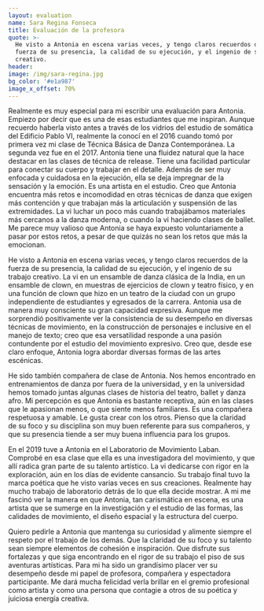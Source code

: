 ```yaml
---
layout: evaluation
name: Sara Regina Fonseca
title: Evaluación de la profesora
quote: >-
  He visto a Antonia en escena varias veces, y tengo claros recuerdos de la
  fuerza de su presencia, la calidad de su ejecución, y el ingenio de su trabajo
  creativo.
header:
image: /img/sara-regina.jpg
bg_color: '#e1a987'
image_x_offset: 70%
---
```


Realmente es muy especial para mi escribir una evaluaci&oacute;n para Antonia. Empiezo por decir que es una de esas estudiantes que me inspiran. Aunque recuerdo haberla visto antes a trav&eacute;s de los vidrios del estudio de som&aacute;tica del Edificio Pablo VI, realmente la conoc&iacute; en el 2016 cuando tom&oacute; por primera vez mi clase de T&eacute;cnica B&aacute;sica de Danza Contempor&aacute;nea. La segunda vez fue en el 2017. Antonia tiene una fluidez natural que la hace destacar en las clases de t&eacute;cnica de release. Tiene una facilidad particular para conectar su cuerpo y trabajar en el detalle. Adem&aacute;s de ser muy enfocada y cuidadosa en la ejecuci&oacute;n, ella se deja impregnar de la sensaci&oacute;n y la emoci&oacute;n. Es una artista en el estudio. Creo que Antonia encuentra m&aacute;s retos e incomodidad en otras t&eacute;cnicas de danza que exigen m&aacute;s contenci&oacute;n y que trabajan m&aacute;s la articulaci&oacute;n y suspensi&oacute;n de las extremidades. La vi luchar un poco m&aacute;s cuando trabaj&aacute;bamos materiales m&aacute;s cercanos a la danza moderna, o cuando la vi haciendo clases de ballet. Me parece muy valioso que Antonia se haya expuesto voluntariamente a pasar por estos retos, a pesar de que quiz&aacute;s no sean los retos que m&aacute;s la emocionan.&nbsp;

He visto a Antonia en escena varias veces, y tengo claros recuerdos de la fuerza de su presencia, la calidad de su ejecuci&oacute;n, y el ingenio de su trabajo creativo. La vi en un ensamble de danza cl&aacute;sica de la India, en un ensamble de clown, en muestras de ejercicios de clown y teatro f&iacute;sico, y en una funci&oacute;n de clown que hizo en un teatro de la ciudad con un grupo independiente de estudiantes y egresados de la carrera. Antonia usa de manera muy consciente su gran capacidad expresiva. Aunque me sorprendi&oacute; positivamente ver la consistencia de su desempe&ntilde;o en diversas t&eacute;cnicas de movimiento, en la construcci&oacute;n de personajes e inclusive en el manejo de texto; creo que esa versatilidad responde a una pasi&oacute;n contundente por el estudio del movimiento expresivo. Creo que, desde ese claro enfoque, Antonia logra abordar diversas formas de las artes esc&eacute;nicas.&nbsp;

He sido tambi&eacute;n compa&ntilde;era de clase de Antonia. Nos hemos encontrado en entrenamientos de danza por fuera de la universidad, y en la universidad hemos tomado juntas algunas clases de historia del teatro, ballet y danza afro. Mi percepci&oacute;n es que Antonia es bastante receptiva, a&uacute;n en las clases que le apasionan menos, o que siente menos familiares. Es una compa&ntilde;era respetuosa y amable. Le gusta crear con los otros. Pienso que la claridad de su foco y su disciplina son muy buen referente para sus compa&ntilde;eros, y que su presencia tiende a ser muy buena influencia para los grupos.

En el 2019 tuve a Antonia en el Laboratorio de Movimiento Laban. Comprob&eacute; en esa clase que ella es una investigadora del movimiento, y que all&iacute; radica gran parte de su talento art&iacute;stico. La vi dedicarse con rigor en la exploraci&oacute;n, a&uacute;n en los d&iacute;as de evidente cansancio. Su trabajo final tuvo la marca po&eacute;tica que he visto varias veces en sus creaciones. Realmente hay mucho trabajo de laboratorio detr&aacute;s de lo que ella decide mostrar. A mi me fascin&oacute; ver la manera en que Antonia, tan carism&aacute;tica en escena, es una artista que se sumerge en la investigaci&oacute;n y el estudio de las formas, las calidades de movimiento, el dise&ntilde;o espacial y la estructura del cuerpo.&nbsp;

Quiero pedirle a Antonia que mantenga su curiosidad y alimente siempre el respeto por el trabajo de los dem&aacute;s. Que la claridad de su foco y su talento sean siempre elementos de cohesi&oacute;n e inspiraci&oacute;n. Que disfrute sus fortalezas y que siga encontrando en el rigor de su trabajo el piso de sus aventuras art&iacute;sticas. Para mi ha sido un grand&iacute;simo placer ver su desempe&ntilde;o desde mi papel de profesora, compa&ntilde;era y espectadora participante. Me dar&aacute; mucha felicidad verla brillar en el gremio profesional como artista y como una persona que contagie a otros de su po&eacute;tica y juiciosa energ&iacute;a creativa.
